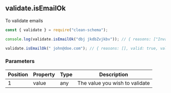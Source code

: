 ## validate.isEmailOk

To validate emails

```javascript
const { validate } = require("clean-schema");

console.log(validate.isEmailOk("dbj jkdbZvjkbv")); // { reasons: ["Invalid email"], valid: false, validated: undefined }

validate.isEmailOk(" john@doe.com"); // { reasons: [], valid: true, validated: "john@doe.com" }
```

### Parameters

| Position | Property | Type | Description                    |
| -------- | -------- | ---- | ------------------------------ |
| 1        | value    | any  | The value you wish to validate |
